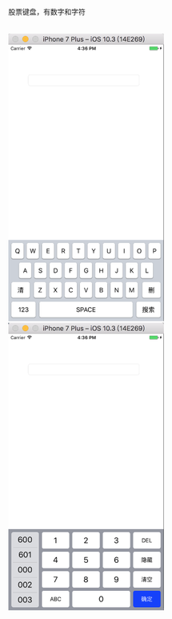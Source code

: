股票键盘，有数字和字符<br/><br/><br/>
<img src="./ScreenShot/QQ20170331-163657@2x.png" width=311px height=574px/>
<img src="./ScreenShot/QQ20170331-163618@2x.png" width=311px height=574px/>
